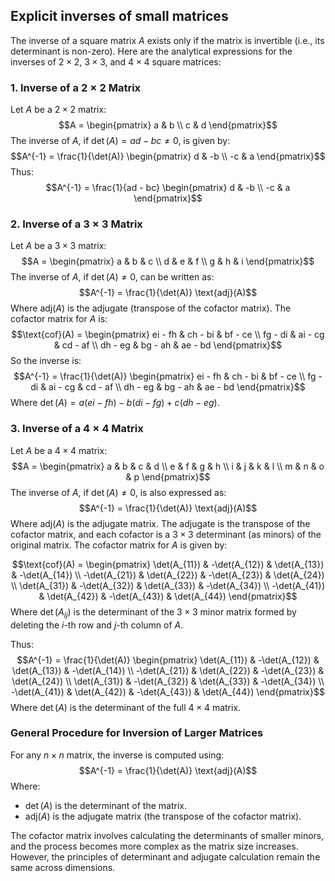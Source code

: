 ## Explicit inverses of small matrices

The inverse of a square matrix $A$ exists only if the matrix is invertible (i.e., its determinant is non-zero). Here are the analytical expressions for the inverses of $2 \times 2$, $3 \times 3$, and $4 \times 4$ square matrices:

### 1. **Inverse of a $2 \times 2$ Matrix**  
Let $A$ be a $2 \times 2$ matrix:
$$A = \begin{pmatrix} a & b \\ c & d \end{pmatrix}$$
The inverse of $A$, if $\det(A) = ad - bc \neq 0$, is given by:
$$A^{-1} = \frac{1}{\det(A)} \begin{pmatrix} d & -b \\ -c & a \end{pmatrix}$$
Thus:
$$A^{-1} = \frac{1}{ad - bc} \begin{pmatrix} d & -b \\ -c & a \end{pmatrix}$$

### 2. **Inverse of a $3 \times 3$ Matrix**  
Let $A$ be a $3 \times 3$ matrix:
$$A = \begin{pmatrix} a & b & c \\ d & e & f \\ g & h & i \end{pmatrix}$$
The inverse of $A$, if $\det(A) \neq 0$, can be written as:
$$A^{-1} = \frac{1}{\det(A)} \text{adj}(A)$$
Where $\text{adj}(A)$ is the adjugate (transpose of the cofactor matrix). The cofactor matrix for $A$ is:
$$\text{cof}(A) = \begin{pmatrix}
ei - fh & ch - bi & bf - ce \\
fg - di & ai - cg & cd - af \\
dh - eg & bg - ah & ae - bd
\end{pmatrix}$$
So the inverse is:
$$A^{-1} = \frac{1}{\det(A)} \begin{pmatrix}
ei - fh & ch - bi & bf - ce \\
fg - di & ai - cg & cd - af \\
dh - eg & bg - ah & ae - bd
\end{pmatrix}$$
Where $\det(A) = a(ei - fh) - b(di - fg) + c(dh - eg)$.

### 3. **Inverse of a $4 \times 4$ Matrix**  
Let $A$ be a $4 \times 4$ matrix:
$$A = \begin{pmatrix}
a & b & c & d \\
e & f & g & h \\
i & j & k & l \\
m & n & o & p
\end{pmatrix}$$
The inverse of $A$, if $\det(A) \neq 0$, is also expressed as:
$$A^{-1} = \frac{1}{\det(A)} \text{adj}(A)$$
Where $\text{adj}(A)$ is the adjugate matrix. The adjugate is the transpose of the cofactor matrix, and each cofactor is a $3 \times 3$ determinant (as minors) of the original matrix. The cofactor matrix for $A$ is given by:

$$\text{cof}(A) = \begin{pmatrix}
\det(A_{11}) & -\det(A_{12}) & \det(A_{13}) & -\det(A_{14}) \\
-\det(A_{21}) & \det(A_{22}) & -\det(A_{23}) & \det(A_{24}) \\
\det(A_{31}) & -\det(A_{32}) & \det(A_{33}) & -\det(A_{34}) \\
-\det(A_{41}) & \det(A_{42}) & -\det(A_{43}) & \det(A_{44})
\end{pmatrix}$$
Where $\det(A_{ij})$ is the determinant of the $3 \times 3$ minor matrix formed by deleting the $i$-th row and $j$-th column of $A$.

Thus:
$$A^{-1} = \frac{1}{\det(A)} \begin{pmatrix}
\det(A_{11}) & -\det(A_{12}) & \det(A_{13}) & -\det(A_{14}) \\
-\det(A_{21}) & \det(A_{22}) & -\det(A_{23}) & \det(A_{24}) \\
\det(A_{31}) & -\det(A_{32}) & \det(A_{33}) & -\det(A_{34}) \\
-\det(A_{41}) & \det(A_{42}) & -\det(A_{43}) & \det(A_{44})
\end{pmatrix}$$
Where $\det(A)$ is the determinant of the full $4 \times 4$ matrix.

### General Procedure for Inversion of Larger Matrices
For any $n \times n$ matrix, the inverse is computed using:
$$A^{-1} = \frac{1}{\det(A)} \text{adj}(A)$$
Where:
- $\det(A)$ is the determinant of the matrix.
- $\text{adj}(A)$ is the adjugate matrix (the transpose of the cofactor matrix).

The cofactor matrix involves calculating the determinants of smaller minors, and the process becomes more complex as the matrix size increases. However, the principles of determinant and adjugate calculation remain the same across dimensions.

